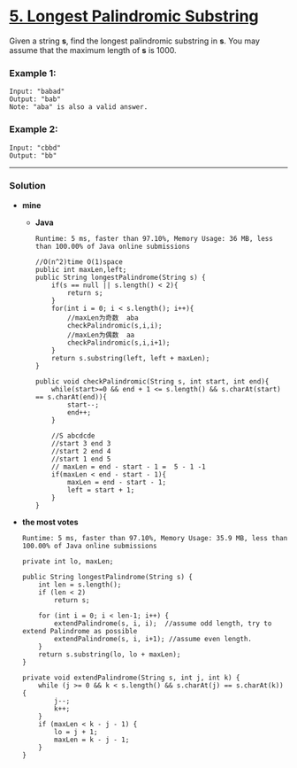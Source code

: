 # [5. Longest Palindromic Substring](https://leetcode.com/problems/longest-palindromic-substring/)

Given a string **s**, find the longest palindromic substring in **s**. You may assume that the maximum length of **s** is 1000.

### Example 1:
```
Input: "babad"
Output: "bab"
Note: "aba" is also a valid answer.
```

### Example 2:
```
Input: "cbbd"
Output: "bb"
```

---

### Solution
* **mine**
  * **Java** 
  
    `Runtime: 5 ms, faster than 97.10%, Memory Usage: 36 MB, less than 100.00% of Java online submissions`
    ```
    //O(n^2)time O(1)space
    public int maxLen,left;
    public String longestPalindrome(String s) {
        if(s == null || s.length() < 2){
            return s;
        }
        for(int i = 0; i < s.length(); i++){
            //maxLen为奇数  aba
            checkPalindromic(s,i,i);
            //maxLen为偶数  aa
            checkPalindromic(s,i,i+1);
        }
        return s.substring(left, left + maxLen);
    }

    public void checkPalindromic(String s, int start, int end){
        while(start>=0 && end + 1 <= s.length() && s.charAt(start) == s.charAt(end)){
            start--;
            end++;
        }

        //S abcdcde  
        //start 3 end 3  
        //start 2 end 4 
        //start 1 end 5
        // maxLen = end - start - 1 =  5 - 1 -1
        if(maxLen < end - start - 1){
            maxLen = end - start - 1;
            left = start + 1; 
        }    
    }
    ```
  
* **the most votes** 

  `Runtime: 5 ms, faster than 97.10%, Memory Usage: 35.9 MB, less than 100.00% of Java online submissions`
  ```
  private int lo, maxLen;

  public String longestPalindrome(String s) {
      int len = s.length();
      if (len < 2)
          return s;

      for (int i = 0; i < len-1; i++) {
          extendPalindrome(s, i, i);  //assume odd length, try to extend Palindrome as possible
          extendPalindrome(s, i, i+1); //assume even length.
      }
      return s.substring(lo, lo + maxLen);
  }

  private void extendPalindrome(String s, int j, int k) {
      while (j >= 0 && k < s.length() && s.charAt(j) == s.charAt(k)) {
          j--;
          k++;
      }
      if (maxLen < k - j - 1) {
          lo = j + 1;
          maxLen = k - j - 1;
      }
  }
  ```
